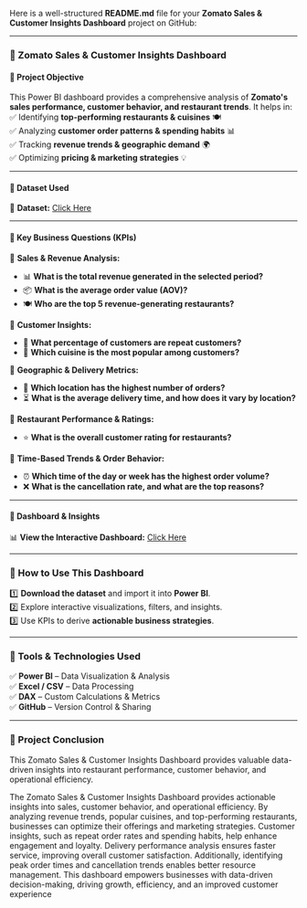 Here is a well-structured **README.md** file for your **Zomato Sales & Customer Insights Dashboard** project on GitHub:  

---

### **📌 Zomato Sales & Customer Insights Dashboard**  

#### **📌 Project Objective**  
This Power BI dashboard provides a comprehensive analysis of **Zomato's sales performance, customer behavior, and restaurant trends**. It helps in:  
✅ Identifying **top-performing restaurants & cuisines** 🍽️  
✅ Analyzing **customer order patterns & spending habits** 📊  
✅ Tracking **revenue trends & geographic demand** 🌍  
✅ Optimizing **pricing & marketing strategies** 💡  

---

#### **📌 Dataset Used**  
📂 **Dataset:** [Click Here](https://github.com/akash3737aks/Data-Analysis-Zomto-Dashboard)  

---

#### **📌 Key Business Questions (KPIs)**  

🔹 **Sales & Revenue Analysis:**  
- 📊 **What is the total revenue generated in the selected period?**  
- 📦 **What is the average order value (AOV)?**  
- 🍽️ **Who are the top 5 revenue-generating restaurants?**  

🔹 **Customer Insights:**  
- 🔄 **What percentage of customers are repeat customers?**  
- 🌮 **Which cuisine is the most popular among customers?**  

🔹 **Geographic & Delivery Metrics:**  
- 📍 **Which location has the highest number of orders?**  
- ⏳ **What is the average delivery time, and how does it vary by location?**  

🔹 **Restaurant Performance & Ratings:**  
- ⭐ **What is the overall customer rating for restaurants?**  

🔹 **Time-Based Trends & Order Behavior:**  
- ⏰ **Which time of the day or week has the highest order volume?**  
- ❌ **What is the cancellation rate, and what are the top reasons?**  

---

#### **📌 Dashboard & Insights**  
📊 **View the Interactive Dashboard:** [Click Here](https://github.com/akash3737aks/Data-Analysis-Zomto-Dashboard/blob/main/Dashboard%20Image.png)  

---

### **📌 How to Use This Dashboard**  
1️⃣ **Download the dataset** and import it into **Power BI**.  
2️⃣ Explore interactive visualizations, filters, and insights.  
3️⃣ Use KPIs to derive **actionable business strategies**.  

---

### **📌 Tools & Technologies Used**  
✅ **Power BI** – Data Visualization & Analysis  
✅ **Excel / CSV** – Data Processing  
✅ **DAX** – Custom Calculations & Metrics  
✅ **GitHub** – Version Control & Sharing  

---

### **📌 Project Conclusion**
This Zomato Sales & Customer Insights Dashboard provides valuable data-driven insights into restaurant performance, customer behavior, and operational efficiency.

The Zomato Sales & Customer Insights Dashboard provides actionable insights into sales, customer behavior, and operational efficiency. By analyzing revenue trends, popular cuisines, and top-performing restaurants, businesses can optimize their offerings and marketing strategies. Customer insights, such as repeat order rates and spending habits, help enhance engagement and loyalty. Delivery performance analysis ensures faster service, improving overall customer satisfaction. Additionally, identifying peak order times and cancellation trends enables better resource management. This dashboard empowers businesses with data-driven decision-making, driving growth, efficiency, and an improved customer experience

